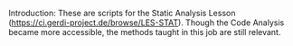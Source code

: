 Introduction:
These are scripts for the Static Analysis Lesson (https://ci.gerdi-project.de/browse/LES-STAT).
Though the Code Analysis became more accessible, the methods taught in this job are still relevant.